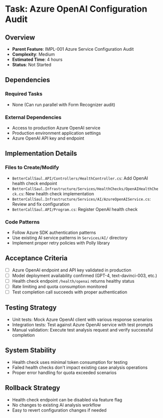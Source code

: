 # Task: Azure OpenAI Configuration Audit

## Overview
- **Parent Feature**: IMPL-001 Azure Service Configuration Audit
- **Complexity**: Medium
- **Estimated Time**: 4 hours
- **Status**: Not Started

## Dependencies
### Required Tasks
- None (Can run parallel with Form Recognizer audit)

### External Dependencies
- Access to production Azure OpenAI service
- Production environment application settings
- Azure OpenAI API key and endpoint

## Implementation Details
### Files to Create/Modify
- `BetterCallSaul.API/Controllers/HealthController.cs`: Add OpenAI health check endpoint
- `BetterCallSaul.Infrastructure/Services/HealthChecks/OpenAIHealthCheck.cs`: New health check implementation
- `BetterCallSaul.Infrastructure/Services/AI/AzureOpenAIService.cs`: Review and fix configuration
- `BetterCallSaul.API/Program.cs`: Register OpenAI health check

### Code Patterns
- Follow Azure SDK authentication patterns
- Use existing AI service patterns in `Services/AI/` directory
- Implement proper retry policies with Polly library

## Acceptance Criteria
- [ ] Azure OpenAI endpoint and API key validated in production
- [ ] Model deployment availability confirmed (GPT-4, text-davinci-003, etc.)
- [ ] Health check endpoint `/health/openai` returns healthy status
- [ ] Rate limiting and quota consumption monitored
- [ ] Test completion call succeeds with proper authentication

## Testing Strategy
- Unit tests: Mock Azure OpenAI client with various response scenarios
- Integration tests: Test against Azure OpenAI service with test prompts
- Manual validation: Execute test analysis request and verify successful completion

## System Stability
- Health check uses minimal token consumption for testing
- Failed health checks don't impact existing case analysis operations
- Proper error handling for quota exceeded scenarios

## Rollback Strategy
- Health check endpoint can be disabled via feature flag
- No changes to existing AI analysis workflow
- Easy to revert configuration changes if needed

